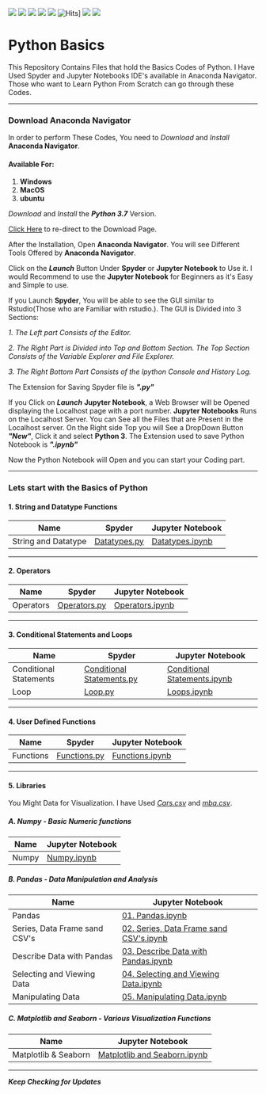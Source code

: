 ![](https://img.shields.io/github/followers/pravinknr?label=Follow%40pravinknr&style=social)
![](https://img.shields.io/github/forks/pravinknr/Python-Basics?label=Fork&style=social)
![](https://img.shields.io/github/stars/pravinknr/Python-Basics?style=social)
![](https://img.shields.io/github/watchers/pravinknr/Python-Basics?style=social)
![](https://img.shields.io/github/issues/pravinknr/Python-Basics)
![Hits](https://hits.seeyoufarm.com/api/count/incr/badge.svg?url=https://pravinknr.github.io/Python-Basics/)]
![](https://img.shields.io/github/repo-size/pravinknr/Python-Basics)
![](https://img.shields.io/github/languages/code-size/pravinknr/Python-Basics)

# Python Basics
 This Repository Contains Files that hold the Basics Codes of Python. I Have Used Spyder and Jupyter Notebooks IDE's available in Anaconda Navigator. Those who want to Learn Python From Scratch can go through these Codes.

***

### Download Anaconda Navigator

In order to perform These Codes, You need to *Download* and *Install* **Anaconda Navigator**.

#### Available For:
1. **Windows**
2. **MacOS**
3. **ubuntu**

*Download* and *Install* the **_Python 3.7_** Version.

[Click Here](https://www.anaconda.com/products/individual) to re-direct to the Download Page.

After the Installation, Open **Anaconda Navigator**. You will see Different Tools Offered by **Anaconda Navigator**. 

Click on the **_Launch_** Button Under **Spyder** or **Jupyter Notebook** to Use it. I would Recommend to use the **Jupyter Notebook** for Beginners as it's Easy and Simple to use.

If you Launch **Spyder**, You will be able to see the GUI similar to Rstudio(Those who are Familiar with rstudio.). The GUI is Divided into 3 Sections:

*1. The Left part Consists of the Editor.*

*2. The Right Part is Divided into Top and Bottom Section. The Top Section Consists of the Variable Explorer and File Explorer.*

*3. The Right Bottom Part Consists of the Ipython Console and History Log.*

The Extension for Saving Spyder file is **_".py"_**

If you Click on **_Launch_** **Jupyter Notebook**, a Web Browser will be Opened displaying the Localhost page with a port number. **Jupyter Notebooks** Runs on the Localhost Server. You can See all the Files that are Present in the Localhost server. On the Right side Top you will See a DropDown Button **_"New"_**, Click it and select **Python 3**. The Extension used to save Python Notebook is **_".ipynb"_**

Now the Python Notebook will Open and you can start your Coding part.

*** 

### Lets start with the Basics of Python

#### 1. String and Datatype Functions

| Name | Spyder | Jupyter Notebook|
| --- | --- | --- |
| String and Datatype | [Datatypes.py](https://github.com/pravinknr/Python-Basics/blob/master/1.String%20and%20Datatype%20Functions/Datatypes.py) | [Datatypes.ipynb](https://github.com/pravinknr/Python-Basics/blob/master/1.String%20and%20Datatype%20Functions/Datatypes.ipynb) |

***

#### 2. Operators

| Name | Spyder | Jupyter Notebook|
| --- | --- | --- |
| Operators | [Operators.py](https://github.com/pravinknr/Python-Basics/blob/master/2.%20Operators/Operators.py) | [Operators.ipynb](https://github.com/pravinknr/Python-Basics/blob/master/2.%20Operators/Operators.ipynb) |

***

#### 3. Conditional Statements and Loops

| Name | Spyder | Jupyter Notebook|
| --- | --- | --- |
| Conditional Statements | [Conditional Statements.py](https://github.com/pravinknr/Python-Basics/blob/master/3.%20Conditional%20Statements%20and%20Loops/Conditional%20Statements.py) | [Conditional Statements.ipynb](https://github.com/pravinknr/Python-Basics/blob/master/3.%20Conditional%20Statements%20and%20Loops/Conditional%20Statements.py) |
| Loop | [Loop.py](https://github.com/pravinknr/Python-Basics/blob/master/3.%20Conditional%20Statements%20and%20Loops/Loop.py) | [Loops.ipynb](https://github.com/pravinknr/Python-Basics/blob/master/3.%20Conditional%20Statements%20and%20Loops/Loops.ipynb) |


***

#### 4. User Defined Functions

| Name | Spyder | Jupyter Notebook|
| --- | --- | --- |
| Functions | [Functions.py](https://github.com/pravinknr/Python-Basics/blob/master/4.%20User%20Defined%20Functions/Functions.py) | [Functions.ipynb](https://github.com/pravinknr/Python-Basics/blob/master/4.%20User%20Defined%20Functions/Functions.ipynb) |

***

#### 5. Libraries

You Might Data for Visualization. I have Used *[Cars.csv](https://github.com/pravinknr/Python-Basics/blob/master/5.%20Libraries/Cars.csv)* and *[mba.csv](https://github.com/pravinknr/Python-Basics/blob/master/5.%20Libraries/mba.csv)*.

##### A. Numpy - Basic Numeric functions

| Name | Jupyter Notebook |
| --- | --- |
| Numpy | [Numpy.ipynb](https://github.com/pravinknr/Python-Basics/blob/master/5.%20Libraries/1.%20Numpy/Numpy.ipynb) |

##### B. Pandas - Data Manipulation and Analysis

| Name | Jupyter Notebook |
| --- | --- |
| Pandas | [01. Pandas.ipynb](https://github.com/pravinknr/Python-Basics/blob/master/05.%20Libraries/2.%20Pandas/01.%20Pandas.ipynb) |
| Series, Data Frame sand CSV's | [02. Series, Data Frame sand CSV's.ipynb](https://github.com/pravinknr/Python-Basics/blob/master/05.%20Libraries/2.%20Pandas/02.%20Series%2C%20Data%20Frames%20and%20CSV's.ipynb) |
| Describe Data with Pandas | [03. Describe Data with Pandas.ipynb](https://github.com/pravinknr/Python-Basics/blob/master/05.%20Libraries/2.%20Pandas/03.%20Describe%20Data%20with%20Pandas.ipynb) |
| Selecting and Viewing Data | [04. Selecting and Viewing Data.ipynb](https://github.com/pravinknr/Python-Basics/blob/master/05.%20Libraries/2.%20Pandas/04.%20Selecting%20and%20Viewing%20Data.ipynb) |
| Manipulating Data | [05. Manipulating Data.ipynb](https://github.com/pravinknr/Python-Basics/blob/master/05.%20Libraries/2.%20Pandas/05.%20Manipulating%20Data.ipynb) |

##### C. Matplotlib and Seaborn - Various Visualization Functions

| Name | Jupyter Notebook |
| --- | --- |
| Matplotlib & Seaborn | [Matplotlib and Seaborn.ipynb](https://github.com/pravinknr/Python-Basics/blob/master/5.%20Libraries/3.%20Matplotlib%20and%20Seaborn/Matplotlib%20and%20Seaborn.ipynb) |

***



**_Keep Checking for Updates_**